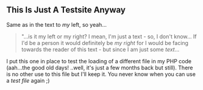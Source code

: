 This Is Just A Testsite Anyway
-------------------------------------------------------------------------------

Same as in the text to *my* left, so yeah...

> "...is it my left or my right? 
> I mean, I'm just a text - so, I don't know... 
> If I'd be a person it would definitely be *my right* 
> for I would be facing towards the reader of this text - 
> but since I am just some *text*...

I put this one in place to test the loading of a different file in my PHP code
(aah...the good old days! ..well, it's just a few months back but still). There 
is no other use to this file but I'll keep it. You never know when you can use 
a *test file* again ;)
